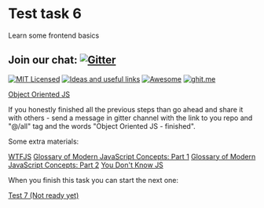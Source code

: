 
# Test task 6
Learn some frontend basics

## Join our chat: [![Gitter](https://badges.gitter.im/Kottans/frontend.svg)](https://gitter.im/Kottans/frontend?utm_source=badge&utm_medium=badge&utm_campaign=pr-badge)

[![MIT Licensed](https://img.shields.io/badge/license-MIT-blue.svg)](https://github.com/Kottans/web/blob/master/LICENSE.md)
[![Ideas and useful links](https://img.shields.io/badge/google--doc-ideas-ff69b4.svg)](https://docs.google.com/spreadsheets/d/1bZJhYjK3VHOS2HmQb2Fs4aHfEBt8mp1F09j9nEEDaqE/edit#gid=818017811)
[![Awesome](https://cdn.rawgit.com/sindresorhus/awesome/d7305f38d29fed78fa85652e3a63e154dd8e8829/media/badge.svg)](https://github.com/sindresorhus/awesome#front-end-development)
[![ghit.me](https://ghit.me/badge.svg?repo=Kottans/frontend)](https://ghit.me/repo/Kottans/frontend)

[Object Oriented JS](https://www.udacity.com/course/object-oriented-javascript--ud015)

If you honestly finished all the previous steps than go ahead and share it with others - send a message in gitter channel with the link to you repo and "@/all" tag and the words "Object Oriented JS - finished".

Some extra materials:

[WTFJS](https://github.com/denysdovhan/wtfjs/blob/master/README.md)
[Glossary of Modern JavaScript Concepts: Part 1](https://auth0.com/blog/glossary-of-modern-javascript-concepts/)
[Glossary of Modern JavaScript Concepts: Part 2](https://auth0.com/blog/glossary-of-modern-javascript-concepts-part-2/)
[You Don't Know JS](https://www.gitbook.com/book/maximdenisov/you-don-t-know-js/details)


When you finish this task you can start the next one:

[Test 7 (Not ready yet)](test06.md)
